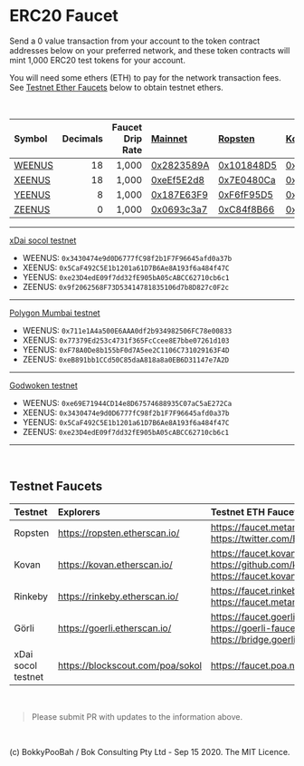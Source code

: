 # ERC20 Faucet

Send a 0 value transaction from your account to the token contract addresses below on your preferred network, and these token contracts will mint 1,000 ERC20 test tokens for your account.

You will need some ethers (ETH) to pay for the network transaction fees. See [Testnet Ether Faucets](#testnet-ether-faucets) below to obtain testnet ethers.

<br />

| Symbol                              | Decimals | Faucet Drip Rate | [Mainnet](https://etherscan.io/)                                                           | [Ropsten](https://ropsten.etherscan.io/)                                                           | [Kovan](https://kovan.etherscan.io/)                                                             | [Rinkeby](https://rinkeby.etherscan.io/)                                                           | [Görli](https://goerli.etherscan.io/)                                                             | [xDai](https://explorer.poa.network/poa/xdai/)                                                             |
| :---------------------------------- | -------: | ---------------: | :----------------------------------------------------------------------------------------- | :------------------------------------------------------------------------------------------------- | :----------------------------------------------------------------------------------------------- | :------------------------------------------------------------------------------------------------- | :------------------------------------------------------------------------------------------------ | :--------------------------------------------------------------------------------------------------------- |
| [WEENUS](contracts/WeenusToken.sol) |       18 |            1,000 | [0x2823589A](https://etherscan.io/address/0x2823589Ae095D99bD64dEeA80B4690313e2fB519#code) | [0x101848D5](https://ropsten.etherscan.io/address/0x101848D5C5bBca18E6b4431eEdF6B95E9ADF82FA#code) | [0xaFF4481D](https://kovan.etherscan.io/address/0xaFF4481D10270F50f203E0763e2597776068CBc5#code) | [0xaFF4481D](https://rinkeby.etherscan.io/address/0xaFF4481D10270F50f203E0763e2597776068CBc5#code) | [0xaFF4481D](https://goerli.etherscan.io/address/0xaFF4481D10270F50f203E0763e2597776068CBc5#code) | [0xE6421E9a](https://blockscout.com/poa/xdai/address/0xE6421E9aF92aca6a81C9fD0BAbacE4a9c5691c60/contracts) |
| [XEENUS](contracts/XeenusToken.sol) |       18 |            1,000 | [0xeEf5E2d8](https://etherscan.io/address/0xeEf5E2d8255E973d587217f9509B416b41CA5870#code) | [0x7E0480Ca](https://ropsten.etherscan.io/address/0x7E0480Ca9fD50EB7A3855Cf53c347A1b4d6A2FF5#code) | [0x022E292b](https://kovan.etherscan.io/address/0x022E292b44B5a146F2e8ee36Ff44D3dd863C915c#code) | [0x022E292b](https://rinkeby.etherscan.io/address/0x022E292b44B5a146F2e8ee36Ff44D3dd863C915c#code) | [0x022E292b](https://goerli.etherscan.io/address/0x022E292b44B5a146F2e8ee36Ff44D3dd863C915c#code) | [0xB6D06c9b](https://blockscout.com/poa/xdai/address/0xB6D06c9b5C4a65f389796CB713D04ac8Da6fAA01/contracts) |
| [YEENUS](contracts/YeenusToken.sol) |        8 |            1,000 | [0x187E63F9](https://etherscan.io/address/0x187E63F9eBA692A0ac98d3edE6fEb870AF0079e1#code) | [0xF6fF95D5](https://ropsten.etherscan.io/address/0xF6fF95D53E08c9660dC7820fD5A775484f77183A#code) | [0xc6fDe3FD](https://kovan.etherscan.io/address/0xc6fDe3FD2Cc2b173aEC24cc3f267cb3Cd78a26B7#code) | [0xc6fDe3FD](https://rinkeby.etherscan.io/address/0xc6fDe3FD2Cc2b173aEC24cc3f267cb3Cd78a26B7#code) | [0xc6fDe3FD](https://goerli.etherscan.io/address/0xc6fDe3FD2Cc2b173aEC24cc3f267cb3Cd78a26B7#code) | [0x0257f5d2](https://blockscout.com/poa/xdai/address/0x0257f5d2f23E41aB39F6016BF3B0010955E5F596/contracts) |
| [ZEENUS](contracts/ZeenusToken.sol) |        0 |            1,000 | [0x0693c3a7](https://etherscan.io/address/0x0693c3a780A0a757E803a4BD76bCf43d438f8806#code) | [0xC84f8B66](https://ropsten.etherscan.io/address/0xC84f8B669Ccb91C86AB2b38060362b9956f2De52#code) | [0x1f9061B9](https://kovan.etherscan.io/address/0x1f9061B953bBa0E36BF50F21876132DcF276fC6e#code) | [0x1f9061B9](https://rinkeby.etherscan.io/address/0x1f9061B953bBa0E36BF50F21876132DcF276fC6e#code) | [0x1f9061B9](https://goerli.etherscan.io/address/0x1f9061B953bBa0E36BF50F21876132DcF276fC6e#code) | [0x81F4Ce55](https://blockscout.com/poa/xdai/address/0x81F4Ce556E4b47748ad2Ab8878FeE5054CbAB7a2/contracts) |

---

[xDai socol testnet](https://blockscout.com/poa/sokol)

- WEENUS: `0x3430474e9d0D6777fC98f2b1F7F96645afd0a37b`
- XEENUS: `0x5CaF492C5E1b1201a61D7B6Ae8A193f6a484f47C`
- YEENUS: `0xe23D4edE09f7dd32fE905bA05cABCC62710cb6c1`
- ZEENUS: `0x9f2062568F73D53414781835106d7b8D827c0F2c`

---

[Polygon Mumbai testnet](https://blockscout.com/poa/sokol)

- WEENUS: `0x711e1A4a500E6AAA0df2b934982506FC78e00833`
- XEENUS: `0x77379Ed253c4731f365FcCcee8E7bbe07261d103`
- YEENUS: `0xF78A0De8b155bF0d7A5ee2C1106C731029163F4D`
- ZEENUS: `0xeB891bb1CCd50C85daA818a8a0EB6D31147e7A2D`

---

[Godwoken testnet](https://v1.aggron.gwscan.com/)

- WEENUS: `0xe69E71944CD14e8D67574688935C07aC5aE272Ca`
- XEENUS: `0x3430474e9d0D6777fC98f2b1F7F96645afd0a37b`
- YEENUS: `0x5CaF492C5E1b1201a61D7B6Ae8A193f6a484f47C`
- ZEENUS: `0xe23D4edE09f7dd32fE905bA05cABCC62710cb6c1`

---

<br />

## Testnet Faucets

| Testnet            | Explorers                        | Testnet ETH Faucets                                                                                                  |
| :----------------- | :------------------------------- | :------------------------------------------------------------------------------------------------------------------- |
| Ropsten            | https://ropsten.etherscan.io/    | https://faucet.metamask.io/<br />https://twitter.com/BokkyPooBah/status/1099498823699714048                          |
| Kovan              | https://kovan.etherscan.io/      | https://faucet.kovan.network/<br />https://github.com/kovan-testnet/faucet<br />https://faucet.kovan.radarrelay.com/ |
| Rinkeby            | https://rinkeby.etherscan.io/    | https://faucet.rinkeby.io/<br />https://faucet.metamask.io/                                                          |
| Görli              | https://goerli.etherscan.io/     | https://faucet.goerli.mudit.blog/<br />https://goerli-faucet.slock.it/<br />https://bridge.goerli.com/               |
| xDai socol testnet | https://blockscout.com/poa/sokol | https://faucet.poa.network/                                                                                          |

<br />

> Please submit PR with updates to the information above.

<br />

(c) BokkyPooBah / Bok Consulting Pty Ltd - Sep 15 2020. The MIT Licence.
